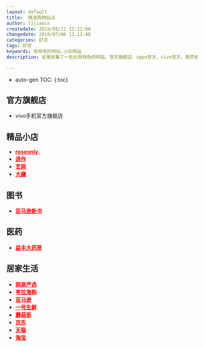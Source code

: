 ```yaml
---
layout: default
title:  精选购物站点
author: lijiaocn
createdate: 2018/05/12 12:21:00
changedate: 2018/07/06 11:12:48
categories: 好货
tags: 好货
keywords: 有特色的网站,小众网站
description: 这里收集了一些比较特色的网站，官方旗舰店、oppo官方、vivo官方、医药居家生活专卖。

---
```


* auto-gen TOC:
{:toc}

<h2>官方旗舰店</h2>
<ul>
<li><a target="_blank" style="font-weight:bold;color:red" href="https://s.click.taobao.com/t?e=m%3D2%26s%3DDjrBveWbImYcQipKwQzePDAVflQIoZepK7Vc7tFgwiFRAdhuF14FMU8YCzk6XsBk8sviUM61dt3b6m8RPJaT9jpnKcWWAMs1Xga9diXO5NYGp2fMraklkP4vew88RODOcSpj5qSCmbA%3D"></a>vivo手机官方旗舰店</li>
</ul>

<h2>精品小店</h2>
<ul>
<li><a target="_blank" style="font-weight:bold;color:red" href="https://c.duomai.com/track.php?k=ibj9WYppWas1DZpVXZmMDMxITPklWYmAjMzUjMy0DZp9VZ0l2cmYiJuNmLt92YukHbu9WZz9mcuc3d3ZkMlYkMlE0MlAHd0hWP0Z">roseonly.</a></li>
<li><a target="_blank" style="font-weight:bold;color:red" href="https://c.duomai.com/track.php?k=lAHd0hWP0Zibj9WYppWas1DZpVXZmQDOzMTPklWYmAjMzUjMy0DZp9VZ0l2cmYiJpFWbvVHZfB3ckR0Ml02byZmeGNTJGJTJt92Yu8Wd69WY6ZkMlYkMlE0M">造作</a></li>
<li><a target="_blank" style="font-weight:bold;color:red" href="https://c.duomai.com/track.php?k=m0DZpVXZmITO5MTPklWYmAjMzUjMy0DZp9VZ0l2cm02bj5CdyF2d55yd3dnRyUiRyUSQzUycwRHdo1Dd" >艺网</a></li>
<li><a target="_blank" style="font-weight:bold;color:red" href="http://click.dji.com/AIxnZwK6V7mHitF4Mik?pm=custom">大疆</a></li>
</ul>

<h2>图书</h2>
<ul>
<li><a target="_blank" style="font-weight:bold;color:red" href="https://www.amazon.cn/b/ref=as_li_ss_tl?_encoding=UTF8&camp=536&creative=3132&linkCode=ur2&node=1876031071&pf_rd_i=658390051&pf_rd_m=A1AJ19PSB66TGU&pf_rd_p=a431cac5-8539-4556-a045-beb1449d6a4e&pf_rd_p=a431cac5-8539-4556-a045-beb1449d6a4e&pf_rd_r=1KHS63SH79SRZV0S0BY2&pf_rd_r=1KHS63SH79SRZV0S0BY2&pf_rd_s=merchandised-search-leftnav&pf_rd_t=101&tag=znrio-23">亚马逊新书</a></li>
</ul>

<h2>医药</h2>
<ul>
<li><a target="_blank" style="font-weight:bold;color:red" href="https://p.gouwuke.com/0Rdyy">益丰大药房</a></li>
</ul>

<h2>居家生活</h2>
<ul>
<li><a target="_blank" style="font-weight:bold;color:red" href="https://c.duomai.com/track.php?k=WYppWas1DZpVXZmcDOwMTPklWYmAjMzUjMy0DZp9VZ0l2cmYiRyUSbvNmLzYTMuU3b5ZkMlYkMlE0MlAHd0hWP0Zibj9">网易严选</a></li>
<li><a target="_blank" style="font-weight:bold;color:red" href="https://c.duomai.com/track.php?k=j9WYppWas1DZpVXZmczM3ETPklWYmAjMzUjMy0DZp9VZ0l2cmYiJGJTJt92YuEGbvF2auc3d3ZkMlYkMlE0MlAHd0hWP0Zib">考拉海购</a></li>
<li><a target="_blank" style="font-weight:bold;color:red" href="https://www.amazon.cn?tag=znrio-23">亚马逊</a></li>
<li><a target="_blank" style="font-weight:bold;color:red" href="https://c.duomai.com/track.php?k=2YvFWaqlGb9QWa1VmJ4UTPklWYmIDO0QjMy0DZp9VZ0l2cmYiJGJTJt92YuQGa55yd3dnRyUiRyUSQzUycwRHdo1Ddm4">一号生鲜</a></li>
<li><a target="_blank" style="font-weight:bold;color:red" href="https://c.duomai.com/track.php?k=uN2bhlmapxWPklWdlZSMyYTPklWYmAjMzUjMy0DZp9VZ0l2cmYiRyUSbvNmLllma1d2bt5yd3dnRyUiRyUSQzUCc0RHa9QnJ">蘑菇街</a></li>
<li><a target="_blank" style="font-weight:bold;color:red" href="https://c.duomai.com/track.php?site_id=224482&lid=4193&aid=61&euid=lijiaocn&t=http%3A%2F%2Fwww.360buy.com%2F">京东</a></li>
<li><a target="_blank" style="font-weight:bold;color:red" href="https://www.tmall.com/" isconvert="1">天猫</a></li>
<li><a target="_blank" style="font-weight:bold;color:red" href="https://www.taobao.com/" isconvert="1">淘宝</a></li>
</ul>

